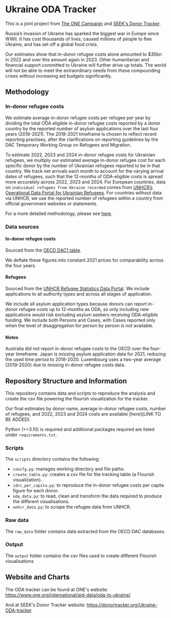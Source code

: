 # **Ukraine ODA Tracker**
This is a joint project from [The ONE Campaign](https://one.org/) and [SEEK's Donor Tracker](https://donortracker.org/).

Russia’s invasion of Ukraine has sparked the biggest war in Europe since WWII.
It has cost thousands of lives, caused millions of people to flee Ukraine, 
and has set off a global food crisis.

Our estimates show that in-donor refugee costs alone amounted to $35bn in 2022 and over this amount again in 2023.
Other humanitarian and financial support committed to Ukraine will further drive up totals.
The world will not be able to  meet the extraordinary needs from these compounding crises without
increasing aid budgets significantly.

## Methodology

### In-donor refugee costs
We estimate average in-donor refugee costs per refugee per year by dividing the total ODA eligible in-donor refugee 
costs reported by a donor country by the reported number of asylum applications over the last four years (2018-2021).
The 2018-2021 timeframe is chosen to reflect recent reporting practises, after the clarifications on reporting
guidelines by the DAC Temporary Working Group on Refugees and Migration. 


To estimate 2022, 2023 and 2024 in-donor refugee costs for Ukrainian refugees, we multiply our estimated average in-donor refugee cost 
for each specific donor by the number of Ukrainian refugees reported to be in that country. We track net arrivals each month to account 
for the varying arrival dates of refugees, such that the 12-months of ODA-eligible costs is spread more accurately across 2022, 2023 and 2024. 
For European countries, data on `individual refugees from Ukraine recorded` comes from
[UNHCR’s Operational Data Portal for Ukrainian Refugees](https://data.unhcr.org/en/situations/ukraine). 
For countries without data via UNHCR, we use the reported number of refugees within a country from official government 
websites or statements. 

For a more detailed methodology, please see [here](https://docs.google.com/document/d/1fLC3RFjmxIlgh7CRCKlGetufJ0oy7Q9u2RqlDupOd5M/edit?usp=sharing). 

### Data sources

#### In-donor refugee costs
Sourced from the [OECD DAC1 table](https://stats.oecd.org/Index.aspx?DataSetCode=Table1).

We deflate these figures into constant 2021 prices for comparability across the four years.

#### Refugees
Sourced from the [UNHCR Refugee Statistics Data Portal](https://www.unhcr.org/data.html). We include applications to 
all authority types and across all stages of application.

We include all asylum application types because donors can report in-donor refugee 
costs up to 12-months as ODA, so only including new applications would risk excluding asylum seekers receiving 
ODA-eligible funding. We include both Persons and Cases, with Cases reported only when the level of disaggregation for
person by person is not available.  

#### Notes
Australia did not report in-donor refugee costs to the OECD over the four-year timeframe. Japan is missing asylum
application data for 2021, reducing the used time period to 2018-2020. Luxembourg uses a two-year average (2019-2020) 
due to missing in-donor refugee costs data.


## Repository Structure and Information

This repository contains data and scripts to reproduce the analysis and create the csv file powering the 
flourish visualization for the tracker. 

Our final estimates by donor name, average in-donor refugee costs, number of refugees, and 2022, 2023 and 2024 costs are
available [here](LINK TO BE ADDED). 

Python (>=3.10) is required and additional packages required are listed under `requirements.txt`.

### Scripts
The `scripts` directory contains the following:
- `conifg.py`: manages working directory and file paths.
- `create_table.py`: creates a csv file for the tracking table (a Flourish visualization).
- `idrc_per_capita.py`: to reproduce the in-donor refugee costs per capita figure for each donor.
- `oda_data.py`: to read, clean and transform the data required to produce the different visualisations.
- `unhcr_data.py`: to scrape the refugee data from UNHCR.


### Raw data
The `raw_data` folder contains data extracted from the OECD DAC databases.


### Output
The `output` folder contains the csv files used to create different Flourish visualisations


## Website and Charts

The ODA tracker can be found at ONE's website: https://www.one.org/international/aid-data/oda-to-ukraine/

And at SEEK's Donor Tracker website: https://donortracker.org/Ukraine-ODA-tracker

